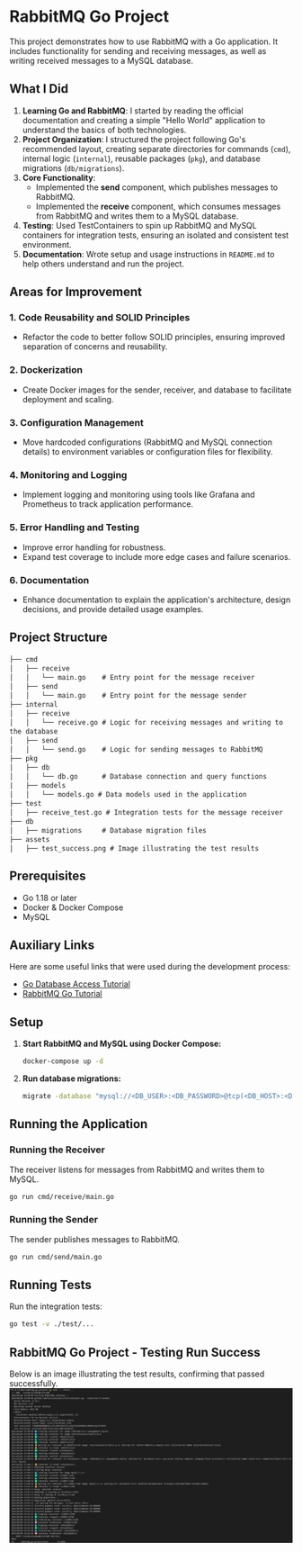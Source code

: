 # RabbitMQ Go Project

This project demonstrates how to use RabbitMQ with a Go application. It includes functionality for sending and receiving messages, as well as writing received messages to a MySQL database.

## What I Did

1. **Learning Go and RabbitMQ**: I started by reading the official documentation and creating a simple "Hello World" application to understand the basics of both technologies.
2. **Project Organization**: I structured the project following Go's recommended layout, creating separate directories for commands (`cmd`), internal logic (`internal`), reusable packages (`pkg`), and database migrations (`db/migrations`).
3. **Core Functionality**:
   - Implemented the **send** component, which publishes messages to RabbitMQ.
   - Implemented the **receive** component, which consumes messages from RabbitMQ and writes them to a MySQL database.
4. **Testing**: Used TestContainers to spin up RabbitMQ and MySQL containers for integration tests, ensuring an isolated and consistent test environment.
5. **Documentation**: Wrote setup and usage instructions in `README.md` to help others understand and run the project.

## Areas for Improvement

### 1. Code Reusability and SOLID Principles
- Refactor the code to better follow SOLID principles, ensuring improved separation of concerns and reusability.

### 2. Dockerization
- Create Docker images for the sender, receiver, and database to facilitate deployment and scaling.

### 3. Configuration Management
- Move hardcoded configurations (RabbitMQ and MySQL connection details) to environment variables or configuration files for flexibility.

### 4. Monitoring and Logging
- Implement logging and monitoring using tools like Grafana and Prometheus to track application performance.

### 5. Error Handling and Testing
- Improve error handling for robustness.
- Expand test coverage to include more edge cases and failure scenarios.

### 6. Documentation
- Enhance documentation to explain the application's architecture, design decisions, and provide detailed usage examples.

## Project Structure

```
├── cmd
│   ├── receive
│   │   └── main.go    # Entry point for the message receiver
│   ├── send
│   │   └── main.go    # Entry point for the message sender
├── internal
│   ├── receive
│   │   └── receive.go # Logic for receiving messages and writing to the database
│   ├── send
│   │   └── send.go    # Logic for sending messages to RabbitMQ
├── pkg
│   ├── db
│   │   └── db.go      # Database connection and query functions
|   ├── models 
│   │   └── models.go # Data models used in the application
├── test
│   ├── receive_test.go # Integration tests for the message receiver
├── db
│   ├── migrations     # Database migration files
├── assets 
│   ├── test_success.png # Image illustrating the test results
```

## Prerequisites

- Go 1.18 or later
- Docker & Docker Compose
- MySQL

## Auxiliary Links
Here are some useful links that were used during the development process:

- [Go Database Access Tutorial](https://go.dev/doc/tutorial/database-access)
- [RabbitMQ Go Tutorial](https://www.rabbitmq.com/tutorials/tutorial-one-go)


## Setup

1. **Start RabbitMQ and MySQL using Docker Compose:**

    ```sh
    docker-compose up -d
    ```

2. **Run database migrations:**

    ```sh
    migrate -database "mysql://<DB_USER>:<DB_PASSWORD>@tcp(<DB_HOST>:<DB_PORT>)/<DB_NAME>" -path db/migrations up
    ```

## Running the Application

### Running the Receiver
The receiver listens for messages from RabbitMQ and writes them to MySQL.

```sh
go run cmd/receive/main.go
```

### Running the Sender
The sender publishes messages to RabbitMQ.

```sh
go run cmd/send/main.go
```

## Running Tests

Run the integration tests:

```sh
go test -v ./test/...
```

## RabbitMQ Go Project - Testing Run Success
Below is an image illustrating the test results, confirming that passed successfully.
![Test Run Success](assets/test_success.png)

